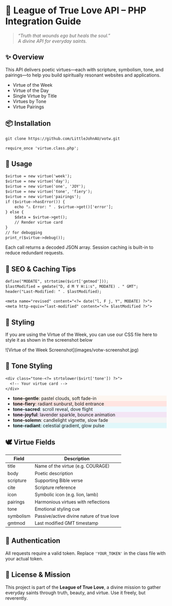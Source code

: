 <h1>🌾 League of True Love API – PHP Integration Guide</h1>

  <blockquote>
    <em>“Truth that wounds ego but heals the soul.”<br>
    A divine API for everyday saints.</em>
  </blockquote>

  <h2>✨ Overview</h2>
  <p>This API delivers poetic virtues—each with scripture, symbolism, tone, and pairings—to help you build spiritually resonant websites and applications.</p>

  <ul>
    <li>Virtue of the Week</li>
    <li>Virtue of the Day</li>
    <li>Single Virtue by Title</li>
    <li>Virtues by Tone</li>
    <li>Virtue Pairings</li>
  </ul>

  <h2>📦 Installation</h2>
  <pre><code>git clone https://github.com/LittleJohnAU/votw.git</code></pre>
  <pre><code>require_once 'virtue.class.php';</code></pre>

  <h2>🔧 Usage</h2>
  <pre><code>$virtue = new virtue('week');
$virtue = new virtue('day');
$virtue = new virtue('one', 'JOY');
$virtue = new virtue('tone', 'fiery');
$virtue = new virtue('pairings');
if ($virtue->hasError()) {
    echo "⚠️ Error: " . $virtue->get()['error'];
} else {
    $data = $virtue->get();
    // Render virtue card
}
// for debugging
print_r($virtue->debug());
</code></pre>
  <p>Each call returns a decoded JSON array. Session caching is built-in to reduce redundant requests.</p>

  <h2>🧠 SEO & Caching Tips</h2>
  <pre><code>define("MODATE", strtotime($virt['gmtmod']));
$lastModified = gmdate("D, d M Y H:i:s", MODATE) . " GMT";
header("Last-Modified: " . $lastModified);</code></pre>

  <pre><code>&lt;meta name="revised" content="&lt;?= date("l, F j, Y", MODATE) ?&gt;"&gt;
&lt;meta http-equiv="last-modified" content="&lt;?= $lastModified ?&gt;"&gt;</code></pre>

  <h2>🎨 Styling</h2>
  <p>If you are using the Virtue of the Week, you can use our CSS file here to style it as shown in the screenshot below </p>
  ![Virtue of the Week Screenshot](images/votw-screenshot.jpg)
  <h2>🎨 Tone Styling</h2>
  <pre><code>&lt;div class="tone-&lt;?= strtolower($virt['tone']) ?&gt;"&gt;
  &lt;!-- Your virtue card --&gt;
&lt;/div&gt;</code></pre>

  <ul>
    <li style="background: #fdf6f0;"><strong>tone-gentle</strong>: pastel clouds, soft fade-in</li>
    <li style="background:#ffe4e1;"><strong>tone-fiery</strong>: radiant sunburst, bold entrance</li>
    <li style="background:#f0f8ff;"><strong>tone-sacred</strong>: scroll reveal, dove flight</li>
    <li style="background:#f3e5f5;"><strong>tone-joyful</strong>: lavender sparkle, bounce animation</li>
    <li style="background:#f5f5f5;"><strong>tone-solemn</strong>: candlelight vignette, slow fade</li>
    <li style="background:#e0f7fa;"><strong>tone-radiant</strong>: celestial gradient, glow pulse</li>
  </ul>

  <h2>🕊️ Virtue Fields</h2>
  <table>
    <thead>
      <tr>
        <th>Field</th>
        <th>Description</th>
      </tr>
    </thead>
    <tbody>
      <tr><td>title</td><td>Name of the virtue (e.g. COURAGE)</td></tr>
      <tr><td>body</td><td>Poetic description</td></tr>
      <tr><td>scripture</td><td>Supporting Bible verse</td></tr>
      <tr><td>cite</td><td>Scripture reference</td></tr>
      <tr><td>icon</td><td>Symbolic icon (e.g. lion, lamb)</td></tr>
      <tr><td>pairings</td><td>Harmonious virtues with reflections</td></tr>
      <tr><td>tone</td><td>Emotional styling cue</td></tr>
      <tr><td>symbolism</td><td>Passive/active divine nature of true love</td></tr>
      <tr><td>gmtmod</td><td>Last modified GMT timestamp</td></tr>
    </tbody>
  </table>

  <h2>🔐 Authentication</h2>
  <p>All requests require a valid token. Replace <code>'YOUR_TOKEN'</code> in the class file with your actual token.</p>

  <h2>📜 License & Mission</h2>
  <p>This project is part of the <strong>League of True Love</strong>, a divine mission to gather everyday saints through truth, beauty, and virtue. Use it freely, but reverently.</p>
